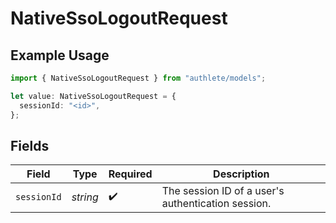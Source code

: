 # NativeSsoLogoutRequest

## Example Usage

```typescript
import { NativeSsoLogoutRequest } from "authlete/models";

let value: NativeSsoLogoutRequest = {
  sessionId: "<id>",
};
```

## Fields

| Field                                               | Type                                                | Required                                            | Description                                         |
| --------------------------------------------------- | --------------------------------------------------- | --------------------------------------------------- | --------------------------------------------------- |
| `sessionId`                                         | *string*                                            | :heavy_check_mark:                                  | The session ID of a user's authentication session.<br/> |